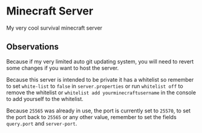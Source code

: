 # Minecraft Server

My very cool survival minecraft server

## Observations

Because if my very limited auto git updating system, you will need to revert some changes if you want to host the server.

Because this server is intended to be private it has a whitelist so remember to set `white-list` to `false` in `server.properties` or run `whitelist off` to remove the whitelist or `whitelist add yourminecraftusername` in the console to add yourself to the whitelist.

Because `25565` was already in use, the port is currently set to `25570`, to set the port back to `25565` or any other value, remember to set the fields `query.port` and `server-port`.
